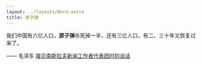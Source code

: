 ```yaml
---
layout: ../layouts/Word.astro
title: 原子弹
---
```


我们中国有六亿人口，**原子弹**杀死掉一半，还有三亿人口，有二、三十年又恢复过来了。

—— 毛泽东 [接见南斯拉夫新闻工作者代表团时的谈话](https://www.marxists.org/chinese/maozedong/1968/3-081.htm)